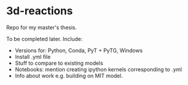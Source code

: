 # 3d-reactions
Repo for my master's thesis.

To be completed later. Include:
- Versions for: Python, Conda, PyT + PyTG, Windows
- Install .yml file
- Stuff to compare to existing models
- Notebooks: mention creating ipython kernels corresponding to .yml
- Info about work e.g. building on MIT model.